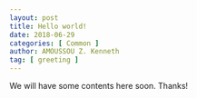 ```yaml
---
layout: post
title: Hello world!
date: 2018-06-29
categories: [ Common ]
author: AMOUSSOU Z. Kenneth
tag: [ greeting ]
---
```


We will have some contents here soon. Thanks!


